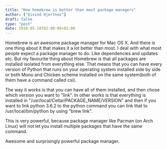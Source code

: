 ```yaml
---
title: "How homebrew is better than most package managers"
author: ["Eivind Hjertnes"]
draft: false
type: "post"
date: 2018-05-10T02:00:00+02:00
---
```


Homebrew is an awesome package manager for Mac OS X. And there is one
thing about it that makes it a lot better than most. I deal with what
most people expect a package manager to do. Like dependencies and
updates etc. But my favourite thing about Homebrew is that all packages
are installed isolated from everything else. That means that you can
have every version of Python that runs on your operating system
installed side by side or both Mono and Chicken scheme installed on the
same system(both of them have a command called csi).

The way it works is that you can have all of them installed, and then
chose which version you want to "link". In other works is that
everything is installed in "/usr/local/Cellar/PACKAGE\_NAME/VERSION" and
then if you want to link python 3.6.2 to the python command you can link
that to /usr/local/bin/python by using "brew link".

This is very powerful, because package manager like Pacman (on Arch
Linux) will not let you install multiple packages that have the same
command.

Awesome and surprisingly powerful package manager.

